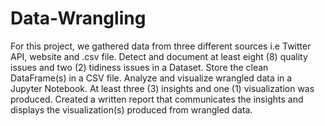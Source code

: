 # Data-Wrangling
For this project, we gathered data from three different sources i.e Twitter API, website and .csv file. Detect and document at least eight (8) quality issues and two (2) tidiness issues in a Dataset. Store the clean DataFrame(s) in a CSV file. Analyze and visualize wrangled data in a Jupyter Notebook. At least three (3) insights and one (1) visualization was produced. Created a written report that communicates the insights and displays the visualization(s) produced from wrangled data.
